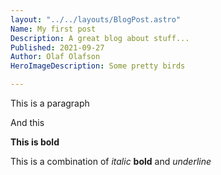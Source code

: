 ```yaml
---
layout: "../../layouts/BlogPost.astro"
Name: My first post
Description: A great blog about stuff...
Published: 2021-09-27
Author: Olaf Olafson
HeroImageDescription: Some pretty birds

---
```


This is a paragraph 

And this 

**This is bold** 

This is a combination of *italic* **bold**  and  *underline* 
